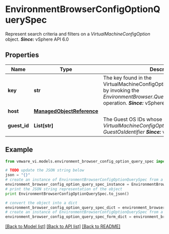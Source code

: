 # EnvironmentBrowserConfigOptionQuerySpec

Represent search criteria and filters on a *VirtualMachineConfigOption* object.  ***Since:*** vSphere API 6.0 

## Properties
Name | Type | Description | Notes
------------ | ------------- | ------------- | -------------
**key** | **str** | The key found in the VirtualMachineConfigOptionDescriptor, obtained by invoking the *EnvironmentBrowser.QueryConfigOptionDescriptor* operation.  ***Since:*** vSphere API 6.0  | [optional] 
**host** | [**ManagedObjectReference**](ManagedObjectReference.md) |  | [optional] 
**guest_id** | **List[str]** | The Guest OS IDs whose *VirtualMachineConfigOption* is requested *GuestOsIdentifier*  ***Since:*** vSphere API 6.0  | [optional] 

## Example

```python
from vmware_vi.models.environment_browser_config_option_query_spec import EnvironmentBrowserConfigOptionQuerySpec

# TODO update the JSON string below
json = "{}"
# create an instance of EnvironmentBrowserConfigOptionQuerySpec from a JSON string
environment_browser_config_option_query_spec_instance = EnvironmentBrowserConfigOptionQuerySpec.from_json(json)
# print the JSON string representation of the object
print EnvironmentBrowserConfigOptionQuerySpec.to_json()

# convert the object into a dict
environment_browser_config_option_query_spec_dict = environment_browser_config_option_query_spec_instance.to_dict()
# create an instance of EnvironmentBrowserConfigOptionQuerySpec from a dict
environment_browser_config_option_query_spec_form_dict = environment_browser_config_option_query_spec.from_dict(environment_browser_config_option_query_spec_dict)
```
[[Back to Model list]](../README.md#documentation-for-models) [[Back to API list]](../README.md#documentation-for-api-endpoints) [[Back to README]](../README.md)



